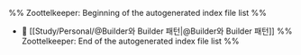 %% Zoottelkeeper: Beginning of the autogenerated index file list  %%
- 📄 [[Study/Personal/@Builder와 Builder 패턴|@Builder와 Builder 패턴]]
%% Zoottelkeeper: End of the autogenerated index file list  %%
